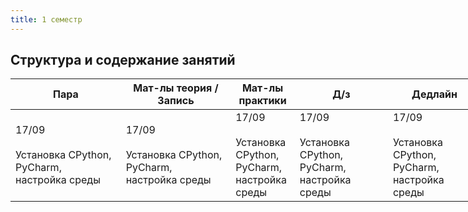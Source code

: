 ```yaml
---
title: 1 семестр
---
```


## Структура и содержание занятий

<table class="tg" style="undefined;table-layout: fixed; width: 753px">
<colgroup>
<col style="width: 232px">
<col style="width: 230px">
<col style="width: 106px">
<col style="width: 185px">
<col style="width: 185px">
</colgroup>
<thead>
  <tr>
    <th class="tg-c3ow">Пара</th>
    <th class="tg-c3ow">Мат-лы теория /<br>Запись</th>
    <th class="tg-c3ow">Мат-лы<br>практики</th>
    <th class="tg-c3ow">Д/з</th>
    <th class="tg-c3ow">Дедлайн</th>
  </tr>
</thead>
<tbody>
  <tr>
    <td class="tg-0pky">17/09<br><br>Установка CPython, PyСharm,<br>настройка среды</td>
    <td class="tg-0pky">17/09<br><br>Установка CPython, PyСharm,<br>настройка среды</td>
    <td class="tg-0pky">17/09<br><br>Установка CPython, PyСharm,<br>настройка среды</td>
    <td class="tg-0pky">17/09<br><br>Установка CPython, PyСharm,<br>настройка среды</td>
    <td class="tg-0pky">17/09<br><br>Установка CPython, PyСharm,<br>настройка среды</td>
  </tr>
</tbody>
</table>
